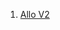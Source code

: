 1. [Allo V2](https://builder.gitcoin.co/#/chains/42161/registry/0x/projects/0x1e1b4b72228e423c2eabaf846e90fe8d6c38420be82ee1af91df3e9a61aedbe6)